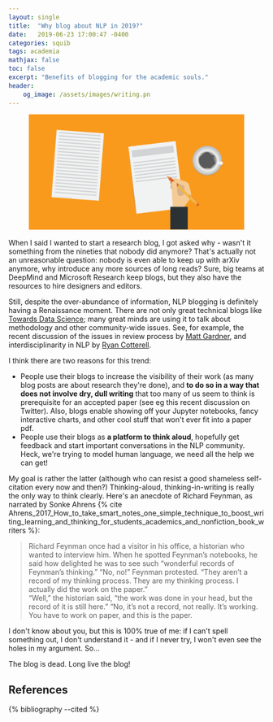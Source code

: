 ```yaml
---
layout: single
title:  "Why blog about NLP in 2019?"
date:   2019-06-23 17:00:47 -0400
categories: squib
tags: academia 
mathjax: false
toc: false
excerpt: "Benefits of blogging for the academic souls."
header:
    og_image: /assets/images/writing.pn
---
```


<figure>
	<img src="/assets/images/writing-2:1.png">
	<!--figcaption>Nothing in particular</figcaption-->
</figure>

<!--header:
    image: /assets/images/writing.png -->


When I said I wanted to start a research blog, I got asked why - wasn't it something from the nineties that nobody did anymore? That's actually not an unreasonable question: nobody is even able to keep up with arXiv anymore, why introduce any more sources of long reads? Sure, big teams at DeepMind and Microsoft Research keep blogs, but they also have the resources to hire designers and editors.

Still, despite the over-abundance of information, NLP blogging is definitely having a Renaissance moment. There are not only great technical blogs like [Towards Data Science](https://towardsdatascience.com/); many great minds are using it to talk about methodology and other community-wide issues. See, for example, the recent discussion of the issues in review process by [Matt Gardner](https://medium.com/ai2-blog/5-steps-to-reconciling-pre-prints-and-blind-review-92a2d80d8735), and interdisciplinarity in NLP by [Ryan Cotterell](https://medium.com/@ryancotterell/what-interdisciplinarity-in-acl-means-to-me-f070121bfa85).

I think there are two reasons for this trend:

* People use their blogs to increase the visibility of their work (as many blog posts are about research they're done), and **to do so in a way that does not involve dry, dull writing** that too many of us seem to think is prerequisite for an accepted paper (see eg this recent discussion on Twitter). Also, blogs enable showing off your Jupyter notebooks, fancy interactive charts, and other cool stuff that won't ever fit into a paper pdf.
* People use their blogs as **a platform to think aloud**, hopefully get feedback and start important conversations in the NLP community. Heck, we're trying to model human language, we need all the help we can get! 

My goal is rather the latter (although who can resist a good shameless self-citation every now and then?) Thinking-aloud, thinking-in-writing is really the only way to think clearly. Here's an anecdote of Richard Feynman, as narrated by Sonke Ahrens {% cite Ahrens_2017_How_to_take_smart_notes_one_simple_technique_to_boost_writing_learning_and_thinking_for_students_academics_and_nonfiction_book_writers %}:

> Richard Feynman once had a visitor in his office, a historian who wanted to interview him. When he spotted Feynman’s notebooks, he said how delighted he was to see such “wonderful records of Feynman’s thinking.” “No, no!” Feynman protested. “They aren’t a record of my thinking process. They are my thinking process. I actually did the work on the paper.” <br/>
  “Well,” the historian said, “the work was done in your head, but the record of it is still here.” “No, it’s not a record, not really. It’s working. You have to work on paper, and this is the paper.

I don't know about you, but this is 100% true of me: if I can't spell something out, I don't understand it - and if I never try, I won't even see the holes in my argument. So... 

The blog is dead. Long live the blog! 

## References

{% bibliography --cited %}